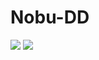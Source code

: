 # Nobu-DD
![](https://github-readme-stats.vercel.app/api/top-langs?username=Nobu-DD&show_icons=true&locale=en&layout=compact)
![](https://skillicons.dev/icons?i=html,css,js,ruby,rails)
